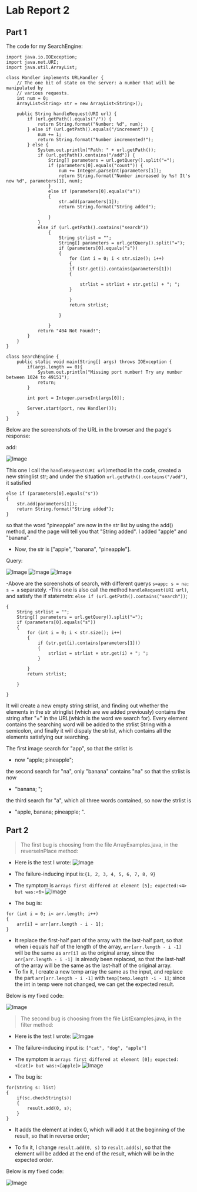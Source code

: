 # Lab Report 2
## Part 1
The code for my SearchEngine:
```
import java.io.IOException;
import java.net.URI;
import java.util.ArrayList; 

class Handler implements URLHandler {
    // The one bit of state on the server: a number that will be manipulated by
    // various requests.
    int num = 0;
    ArrayList<String> str = new ArrayList<String>();

    public String handleRequest(URI url) {
        if (url.getPath().equals("/")) {
            return String.format("Number: %d", num);
        } else if (url.getPath().equals("/increment")) {
            num += 1;
            return String.format("Number incremented!");
        } else {
            System.out.println("Path: " + url.getPath());
            if (url.getPath().contains("/add")) {
                String[] parameters = url.getQuery().split("=");
                if (parameters[0].equals("count")) {
                    num += Integer.parseInt(parameters[1]);
                    return String.format("Number increased by %s! It's now %d", parameters[1], num);
                }
                else if (parameters[0].equals("s")) 
                {
                    str.add(parameters[1]);
                    return String.format("String added");
   
                }
            }
            else if (url.getPath().contains("search")) 
                {
                    String strlist = "";
                    String[] parameters = url.getQuery().split("=");
                    if (parameters[0].equals("s"))
                    {
                        for (int i = 0; i < str.size(); i++)
                        {
                        if (str.get(i).contains(parameters[1]))
                        {

                            strlist = strlist + str.get(i) + "; ";
                        }
                        
                        }
                        return strlist;
                        
                    } 
                
                }
            return "404 Not Found!";
        }
    }
}

class SearchEngine {
    public static void main(String[] args) throws IOException {
        if(args.length == 0){
            System.out.println("Missing port number! Try any number between 1024 to 49151");
            return;
        }

        int port = Integer.parseInt(args[0]);

        Server.start(port, new Handler());
    }
}
```
Below are the screenshots of the URL in the browser and the page's response:

add:

![Image](2.1.png)

This one I call the ```handleRequest(URI url)```method in the code, created a new stringlist str; and under the situation ```url.getPath().contains("/add")```, it satisfied 
```
else if (parameters[0].equals("s")) 
{
    str.add(parameters[1]);
    return String.format("String added");
}

```
so that the word "pineapple" are now in the str list by using the add() method, and the page will tell you that "String added". I added "apple" and "banana".

- Now, the str is ["apple", "banana", "pineapple"].

Query:

![Image](2.2.png)
![Image](2.3.png)
![Image](2.4.png)

-Above are the screenshots of search, with different querys ```s=app; s = na; s = a``` separately. 
-This one is also call the method ```handleRequest(URI url)```, and satisfy the if statemetn: ```else if (url.getPath().contains("search"))```;
```
{
    String strlist = "";
    String[] parameters = url.getQuery().split("=");
    if (parameters[0].equals("s"))
    {
        for (int i = 0; i < str.size(); i++)
        {
            if (str.get(i).contains(parameters[1]))
            {
                strlist = strlist + str.get(i) + "; ";
            }
                        
        }
        return strlist;
                        
    } 
                
}
 ```
It will create a new empty string strlist, and finding out whether the elements in the str stringlist (which are we added previously) contains the string after "=" in the URL(which is the word we search for). Every element contains the searching word will be added to the strlist String with a semicolon, and finally it will dispaly the strlist, which contains all the elements satisfying our searching.

The first image search for "app", so that the strlist is 
- now "apple; pineapple"; 

the second search for "na", only "banana" contains "na" so that the strlist is now 
- "banana; "; 

the third search for "a", which all three words contained, so now the strlist is 
- "apple, banana; pineapple; ".


## Part 2
> The first bug is choosing from the file ArrayExamples.java, in the reverseInPlace method:

- Here is the test I wrote:
![Image](2.5.png)

- The failure-inducing input is:```{1, 2, 3, 4, 5, 6, 7, 8, 9}```
- The symptom is ```arrays first differed at element [5]; expected:<4> but was:<6>```
![Image](symptom1.png)
- The bug is: 
```
for (int i = 0; i< arr.length; i++)
{
    arr[i] = arr[arr.length - i - 1];
}
```
- It replace the first-half part of the array with the last-half part, so that when i equals half of the length of the array, ```arr[arr.length - i -1] ```will be the same as ```arr[i] ```as the original array, since the ```arr[arr.length - i -1] ```is already been replaced, so that the last-half of the array will be the same as the last-half of the original array.
- To fix it, I create a new temp array the same as the input, and replace the part ```arr[arr.length - i -1]``` with ```temp[temp.length -i - 1]```; since the int in temp were not changed, we can get the expected result.

Below is my fixed code:

![Image](2.6.png)

> The second bug is choosing from the file ListExamples.java, in the filter method:

- Here is the test I wrote:
![Imgae](2.7.png)

- The failure-inducing input is: ```["cat", "dog", "apple"]```
- The symptom is ```arrays first differed at element [0]; expected:<[cat]> but was:<[apple]>```
![Image](symptom2.png)
- The bug is:
```
for(String s: list)
{
    if(sc.checkString(s))
    {
        result.add(0, s);
    }
}
```
- It adds the element at index 0, which will add it at the beginning of the result, so that in reverse order;

- To fix it, I change ```result.add(0, s)``` to ```result.add(s)```, so that the element will be added at the end of the result, which will be in the expected order.

Below is my fixed code:

![Image](2.8.png)
